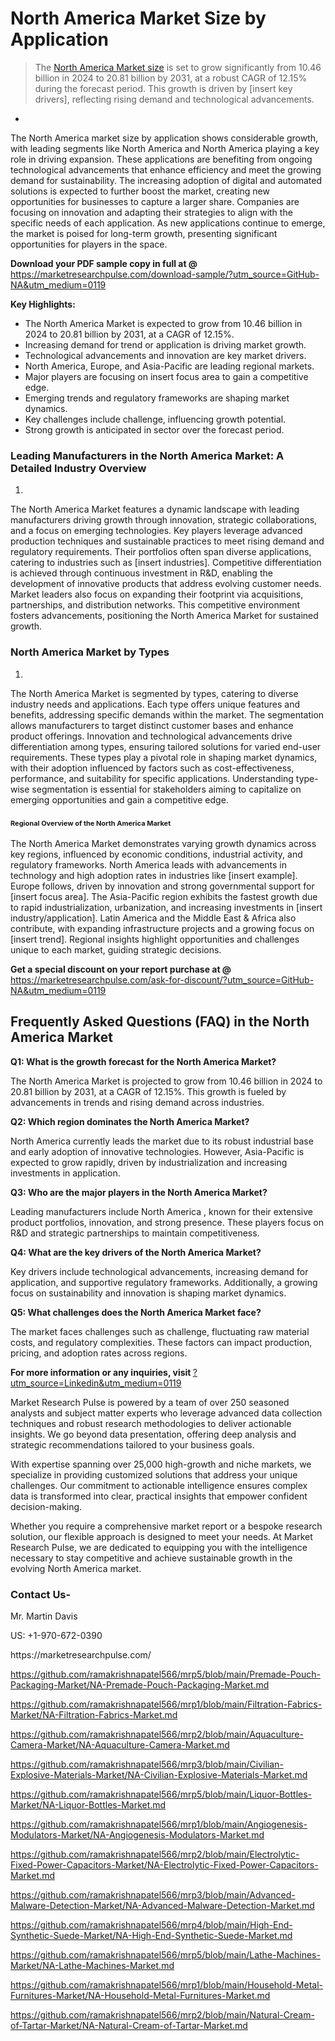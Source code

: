 <h1>North America  Market&nbsp;Size by Application</h1><blockquote><p>The <a href="https://marketresearchpulse.com/download-sample/?utm_source=GitHub-NA&amp;utm_medium=0119">North America  Market size</a> is set to grow significantly from 10.46 billion in 2024 to 20.81 billion by 2031, at a robust CAGR of 12.15% during the forecast period. This growth is driven by [insert key drivers], reflecting rising demand and technological advancements.</p></blockquote><ul><li></li></ul><p>The North America  market size by application shows considerable growth, with leading segments like North America  and North America  playing a key role in driving expansion. These applications are benefiting from ongoing technological advancements that enhance efficiency and meet the growing demand for sustainability. The increasing adoption of digital and automated solutions is expected to further boost the market, creating new opportunities for businesses to capture a larger share. Companies are focusing on innovation and adapting their strategies to align with the specific needs of each application. As new applications continue to emerge, the market is poised for long-term growth, presenting significant opportunities for players in the space.</p><p><strong>Download your PDF sample copy in full at @ </strong><a href="https://marketresearchpulse.com/download-sample/?utm_source=GitHub-NA&amp;utm_medium=0119">https://marketresearchpulse.com/download-sample/?utm_source=GitHub-NA&amp;utm_medium=0119</a></p><p><strong>Key Highlights: </strong></p><ul><li>The North America  Market is expected to grow from 10.46 billion in 2024 to 20.81 billion by 2031, at a CAGR of 12.15%.</li><li>Increasing demand for trend or application is driving market growth.</li><li>Technological advancements and innovation are key market drivers.</li><li>North America, Europe, and Asia-Pacific are leading regional markets.</li><li>Major players are focusing on insert focus area to gain a competitive edge.</li><li>Emerging trends and regulatory frameworks are shaping market dynamics.</li><li>Key challenges include challenge, influencing growth potential.</li><li>Strong growth is anticipated in sector over the forecast period.</li></ul><h3>Leading Manufacturers in the North America  Market: A Detailed Industry Overview</h3><ol><li></li></ol><div class="flex max-w-full flex-col flex-grow"><div class="min-h-8 text-message flex w-full flex-col items-end gap-2 whitespace-normal break-words [.text-message+&amp;]:mt-5" dir="auto" data-message-author-role="assistant" data-message-id="fd8432e4-4910-450d-b182-61b7bfb0a01f" data-message-model-slug="gpt-4o"><div class="flex w-full flex-col gap-1 empty:hidden first:pt-[3px]"><div class="markdown prose w-full break-words dark:prose-invert light"><p>The North America  Market features a dynamic landscape with leading manufacturers driving growth through innovation, strategic collaborations, and a focus on emerging technologies. Key players leverage advanced production techniques and sustainable practices to meet rising demand and regulatory requirements. Their portfolios often span diverse applications, catering to industries such as [insert industries]. Competitive differentiation is achieved through continuous investment in R&amp;D, enabling the development of innovative products that address evolving customer needs. Market leaders also focus on expanding their footprint via acquisitions, partnerships, and distribution networks. This competitive environment fosters advancements, positioning the North America  Market for sustained growth.</p></div></div></div></div><h3>North America  Market by Types</h3><ol><li></li></ol><div class="flex max-w-full flex-col flex-grow"><div class="min-h-8 text-message flex w-full flex-col items-end gap-2 whitespace-normal break-words [.text-message+&amp;]:mt-5" dir="auto" data-message-author-role="assistant" data-message-id="084470be-0bb7-4664-bddf-5156b4f41249" data-message-model-slug="gpt-4o-mini"><div class="flex w-full flex-col gap-1 empty:hidden first:pt-[3px]"><div class="markdown prose w-full break-words dark:prose-invert light"><p>The North America  Market is segmented by types, catering to diverse industry needs and applications. Each type offers unique features and benefits, addressing specific demands within the market. The segmentation allows manufacturers to target distinct customer bases and enhance product offerings. Innovation and technological advancements drive differentiation among types, ensuring tailored solutions for varied end-user requirements. These types play a pivotal role in shaping market dynamics, with their adoption influenced by factors such as cost-effectiveness, performance, and suitability for specific applications. Understanding type-wise segmentation is essential for stakeholders aiming to capitalize on emerging opportunities and gain a competitive edge.</p></div></div></div></div><h3><span style="font-size: 11px;">Regional Overview of the North America  Market</span></h3><div class="flex max-w-full flex-col flex-grow"><div class="min-h-8 text-message flex w-full flex-col items-end gap-2 whitespace-normal break-words [.text-message+&amp;]:mt-5" dir="auto" data-message-author-role="assistant" data-message-id="e9038762-ce64-4e30-91c9-9bd413514231" data-message-model-slug="gpt-4o-mini"><div class="flex w-full flex-col gap-1 empty:hidden first:pt-[3px]"><div class="markdown prose w-full break-words dark:prose-invert light"><p>The North America  Market demonstrates varying growth dynamics across key regions, influenced by economic conditions, industrial activity, and regulatory frameworks. North America leads with advancements in technology and high adoption rates in industries like [insert example]. Europe follows, driven by innovation and strong governmental support for [insert focus area]. The Asia-Pacific region exhibits the fastest growth due to rapid industrialization, urbanization, and increasing investments in [insert industry/application]. Latin America and the Middle East &amp; Africa also contribute, with expanding infrastructure projects and a growing focus on [insert trend]. Regional insights highlight opportunities and challenges unique to each market, guiding strategic decisions.</p></div></div></div></div><p><strong>Get a special discount on your report purchase at @ </strong><a href="https://marketresearchpulse.com/ask-for-discount/?utm_source=GitHub-NA&amp;utm_medium=0119">https://marketresearchpulse.com/ask-for-discount/?utm_source=GitHub-NA&amp;utm_medium=0119</a></p><h2>Frequently Asked Questions (FAQ) in the North America  Market</h2><p><strong>Q1: What is the growth forecast for the North America  Market?</strong></p><p>The North America  Market is projected to grow from 10.46 billion in 2024 to 20.81 billion by 2031, at a CAGR of 12.15%. This growth is fueled by advancements in trends and rising demand across industries.</p><p><strong>Q2: Which region dominates the North America  Market?</strong></p><p>North America currently leads the market due to its robust industrial base and early adoption of innovative technologies. However, Asia-Pacific is expected to grow rapidly, driven by industrialization and increasing investments in application.</p><p><strong>Q3: Who are the major players in the North America  Market?</strong></p><p>Leading manufacturers include North America , known for their extensive product portfolios, innovation, and strong presence. These players focus on R&amp;D and strategic partnerships to maintain competitiveness.</p><p><strong>Q4: What are the key drivers of the North America  Market?</strong></p><p>Key drivers include technological advancements, increasing demand for application, and supportive regulatory frameworks. Additionally, a growing focus on sustainability and innovation is shaping market dynamics.</p><p><strong>Q5: What challenges does the North America  Market face?</strong></p><p>The market faces challenges such as challenge, fluctuating raw material costs, and regulatory complexities. These factors can impact production, pricing, and adoption rates across regions.</p><p><strong>For more information or any inquiries, visit&nbsp;</strong><a href="?utm_source=Linkedin&utm_medium=0119">?utm_source=Linkedin&utm_medium=0119</a></p><p>Market Research Pulse is powered by a team of over 250 seasoned analysts and subject matter experts who leverage advanced data collection techniques and robust research methodologies to deliver actionable insights. We go beyond data presentation, offering deep analysis and strategic recommendations tailored to your business goals.</p><p>With expertise spanning over 25,000 high-growth and niche markets, we specialize in providing customized solutions that address your unique challenges. Our commitment to actionable intelligence ensures complex data is transformed into clear, practical insights that empower confident decision-making.</p><p>Whether you require a comprehensive market report or a bespoke research solution, our flexible approach is designed to meet your needs. At Market Research Pulse, we are dedicated to equipping you with the intelligence necessary to stay competitive and achieve sustainable growth in the evolving North America  market.</p><h3><strong>Contact Us-</strong></h3><p>Mr. Martin Davis</p><p>US: +1-970-672-0390</p><p>https://marketresearchpulse.com/</p><p><a href="https://github.com/ramakrishnapatel566/mrp5/blob/main/Premade-Pouch-Packaging-Market/NA-Premade-Pouch-Packaging-Market.md">https://github.com/ramakrishnapatel566/mrp5/blob/main/Premade-Pouch-Packaging-Market/NA-Premade-Pouch-Packaging-Market.md</a></p><p><a href="https://github.com/ramakrishnapatel566/mrp1/blob/main/Filtration-Fabrics-Market/NA-Filtration-Fabrics-Market.md">https://github.com/ramakrishnapatel566/mrp1/blob/main/Filtration-Fabrics-Market/NA-Filtration-Fabrics-Market.md</a></p><p><a href="https://github.com/ramakrishnapatel566/mrp2/blob/main/Aquaculture-Camera-Market/NA-Aquaculture-Camera-Market.md">https://github.com/ramakrishnapatel566/mrp2/blob/main/Aquaculture-Camera-Market/NA-Aquaculture-Camera-Market.md</a></p><p><a href="https://github.com/ramakrishnapatel566/mrp3/blob/main/Civilian-Explosive-Materials-Market/NA-Civilian-Explosive-Materials-Market.md">https://github.com/ramakrishnapatel566/mrp3/blob/main/Civilian-Explosive-Materials-Market/NA-Civilian-Explosive-Materials-Market.md</a></p><p><a href="https://github.com/ramakrishnapatel566/mrp5/blob/main/Liquor-Bottles-Market/NA-Liquor-Bottles-Market.md">https://github.com/ramakrishnapatel566/mrp5/blob/main/Liquor-Bottles-Market/NA-Liquor-Bottles-Market.md</a></p><p><a href="https://github.com/ramakrishnapatel566/mrp1/blob/main/Angiogenesis-Modulators-Market/NA-Angiogenesis-Modulators-Market.md">https://github.com/ramakrishnapatel566/mrp1/blob/main/Angiogenesis-Modulators-Market/NA-Angiogenesis-Modulators-Market.md</a></p><p><a href="https://github.com/ramakrishnapatel566/mrp2/blob/main/Electrolytic-Fixed-Power-Capacitors-Market/NA-Electrolytic-Fixed-Power-Capacitors-Market.md">https://github.com/ramakrishnapatel566/mrp2/blob/main/Electrolytic-Fixed-Power-Capacitors-Market/NA-Electrolytic-Fixed-Power-Capacitors-Market.md</a></p><p><a href="https://github.com/ramakrishnapatel566/mrp3/blob/main/Advanced-Malware-Detection-Market/NA-Advanced-Malware-Detection-Market.md">https://github.com/ramakrishnapatel566/mrp3/blob/main/Advanced-Malware-Detection-Market/NA-Advanced-Malware-Detection-Market.md</a></p><p><a href="https://github.com/ramakrishnapatel566/mrp4/blob/main/High-End-Synthetic-Suede-Market/NA-High-End-Synthetic-Suede-Market.md">https://github.com/ramakrishnapatel566/mrp4/blob/main/High-End-Synthetic-Suede-Market/NA-High-End-Synthetic-Suede-Market.md</a></p><p><a href="https://github.com/ramakrishnapatel566/mrp5/blob/main/Lathe-Machines-Market/NA-Lathe-Machines-Market.md">https://github.com/ramakrishnapatel566/mrp5/blob/main/Lathe-Machines-Market/NA-Lathe-Machines-Market.md</a></p><p><a href="https://github.com/ramakrishnapatel566/mrp1/blob/main/Household-Metal-Furnitures-Market/NA-Household-Metal-Furnitures-Market.md">https://github.com/ramakrishnapatel566/mrp1/blob/main/Household-Metal-Furnitures-Market/NA-Household-Metal-Furnitures-Market.md</a></p><p><a href="https://github.com/ramakrishnapatel566/mrp2/blob/main/Natural-Cream-of-Tartar-Market/NA-Natural-Cream-of-Tartar-Market.md">https://github.com/ramakrishnapatel566/mrp2/blob/main/Natural-Cream-of-Tartar-Market/NA-Natural-Cream-of-Tartar-Market.md</a></p>
